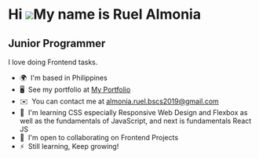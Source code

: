 Hi ![](https://user-images.githubusercontent.com/18350557/176309783-0785949b-9127-417c-8b55-ab5a4333674e.gif)My name is Ruel Almonia
====================================================================================================================================

Junior Programmer
-----------------

I love doing Frontend tasks.

*   🌍  I'm based in Philippines
*   🖥️  See my portfolio at [My Portfolio](http://ruelalmonia.netlify.app/)
*   ✉️  You can contact me at [almonia.ruel.bscs2019@gmail.com](mailto:almonia.ruel.bscs2019@gmail.com)
*   🧠  I'm learning CSS especially Responsive Web Design and Flexbox as well as the fundamentals of JavaScript, and next is fundamentals React JS
*   🤝  I'm open to collaborating on Frontend Projects
*   ⚡  Still learning, Keep growing!
